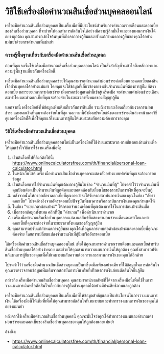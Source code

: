 วิธีใช้เครื่องมือคำนวณสินเชื่อส่วนบุคคลออนไลน์
==============================================

เครื่องมือคำนวณสินเชื่อส่วนบุคคลเป็นเครื่องมือที่มีประโยชน์สำหรับการคำนวณรายเดือนและดอกเบี้ยของสินเชื่อส่วนบุคคล ที่จะช่วยให้คุณทำการตัดสินใจได้อย่างมีความรู้สึกมั่นใจและวางแผนการเงินได้อย่างถูกต้อง คุณสามารถเข้าใจต้นทุนที่เกิดจากการกู้ยืมและปรับแก้กำหนดการกู้ยืมของคุณได้อย่างแม่นยำด้วยการคำนวณที่แม่นยำ

### ความรู้พื้นฐานเกี่ยวกับเครื่องมือคำนวณสินเชื่อส่วนบุคคล

ก่อนที่คุณจะเริ่มใช้เครื่องมือคำนวณสินเชื่อส่วนบุคคลออนไลน์ เป็นสิ่งสำคัญที่จะเข้าใจถึงหลักการและความรู้พื้นฐานเกี่ยวกับเครื่องมือนี้

เครื่องมือคำนวณสินเชื่อส่วนบุคคลช่วยให้คุณสามารถคำนวณค่าผ่อนชำระต่อเดือนและดอกเบี้ยของสินเชื่อส่วนบุคคลได้อย่างแม่นยำ โดยคุณจะใส่ข้อมูลที่เกี่ยวข้องอย่างเช่นจำนวนเงินที่ต้องการกู้ยืม อัตราดอกเบี้ย และระยะเวลาการผ่อนชำระ เมื่อกรอกข้อมูลเหล่านี้เข้าสู่เครื่องมือ จะคำนวณค่าผ่อนชำระเดือนละเท่าใด และค่าดอกเบี้ยที่คุณจะต้องจ่ายในระยะเวลาทั้งหมดของสัญญากู้ยืม

นอกจากนี้ เครื่องมือยังให้ข้อมูลเพิ่มเติมเกี่ยวกับการสินเชื่อ รวมถึงรายละเอียดเกี่ยวกับงวดการผ่อนชำระ และยอดเงินที่คุณจะต้องจ่ายในที่สุด นอกจากนี้ยังมีผลประโยชน์ของการชำระเงินล่วงหน้าและวิธีดูแลเครื่องมือที่ดีเพื่อให้คุณแก้ไขแผนการกู้ยืมให้เหมาะสมกับความต้องการของคุณ

### วิธีใช้เครื่องมือคำนวณสินเชื่อส่วนบุคคล

เครื่องมือคำนวณสินเชื่อส่วนบุคคลออนไลน์เป็นเครื่องมือที่ใช้ง่ายและสะดวก ตามขั้นตอนด้านล่างเพื่อให้คุณเข้าใจวิธีการใช้งานเครื่องมือนี้:

1. เริ่มต้นโดยไปที่ลิงก์ต่อไปนี้: <https://www.onlinecalculatorsfree.com/th/financial/personal-loan-calculator.html>
2. ในหน้าเว็บไซต์ เครื่องมือคำนวณสินเชื่อส่วนบุคคลจะแสดงตัวอย่างแบบฟอร์มที่คุณจะต้องกรอกข้อมูล
3. เริ่มต้นโดยการใส่จำนวนเงินที่คุณต้องการกู้ยืมในช่อง "จำนวนเงินที่กู้" โปรดจำไว้ว่าจำนวนเงินที่คุณป้อนต้องเป็นจำนวนเงินที่ถูกต้องและสอดคล้องกับเงื่อนไขของสถาบันการเงินที่คุณจะยื่นกู้
4. หลังจากนั้นให้กรอกอัตราดอกเบี้ยที่คุณคาดว่าจะได้รับจากสถาบันการเงินของคุณในช่อง "อัตราดอกเบี้ย" โปรดอ้างอิงจากอัตราดอกเบี้ยปัจจุบันที่ธนาคารหรือสถาบันการเงินของคุณกำหนดให้
5. ในช่อง "ระยะเวลาผ่อนชำระ" ให้กรอกจำนวนเดือนที่คุณต้องการใช้ในการผ่อนชำระสินเชื่อ
6. เมื่อกรอกข้อมูลทั้งหมด คลิกที่ปุ่ม "คำนวณ" เพื่อดำเนินการคำนวณ
7. เครื่องมือคำนวณสินเชื่อส่วนบุคคลจะแสดงผลลัพธ์ที่แสดงค่าผ่อนชำระเดือนละเท่าใดและค่าดอกเบี้ยที่คุณจะต้องจ่ายในระยะเวลาทั้งหมดของสัญญากู้ยืม
8. คุณสามารถปรับแก้กำหนดการกู้ยืมของคุณได้เพื่อดูผลกระทบต่อค่าผ่อนชำระและดอกเบี้ยที่คุณจะต้องจ่าย โดยการเปลี่ยนแปลงจำนวนเงินที่กู้ยืมหรืออัตราดอกเบี้ย

ใช้เครื่องมือคำนวณสินเชื่อส่วนบุคคลออนไลน์ เพื่อให้คุณสามารถคำนวณรายเดือนและดอกเบี้ยสำหรับสินเชื่อส่วนบุคคลได้อย่างง่ายดาย และช่วยให้คุณสามารถวางแผนการเงินให้ถูกต้อง คุณยังสามารถปรับแก้แผนการกู้ยืมของคุณเพื่อให้เหมาะสมกับความต้องการและสภาพการเงินของคุณได้อีกด้วย

โปรดจำไว้ว่าเครื่องมือคำนวณสินเชื่อส่วนบุคคลเป็นเครื่องมือเพียงอย่างเดียวที่ให้ข้อมูลในการตัดสินใจ คุณควรตรวจสอบข้อมูลเพิ่มเติมจากสถาบันการเงินหรือที่ปรึกษาการเงินก่อนตัดสินใจยื่นกู้ยืม

กล่าวถึงเครื่องมือคำนวณสินเชื่อส่วนบุคคล คุณสามารถนำผลลัพธ์ที่ได้จากเครื่องมือนี้เพื่อใช้ในการวางแผนการเงินหรือตัดสินใจเกี่ยวกับการกู้ยืมส่วนบุคคลได้อย่างมีประสิทธิภาพและถูกต้อง

เครื่องมือคำนวณสินเชื่อส่วนบุคคลเป็นเครื่องมือที่ให้ข้อมูลสำคัญและเป็นประโยชน์ในการวางแผนการเงิน ใช้เครื่องมือนี้ให้เต็มที่เพื่อให้คุณสามารถตัดสินใจที่เหมาะสมและทำการวางแผนการเงินของคุณได้อย่างแม่นยำ

หลังจากใช้เครื่องมือคำนวณสินเชื่อส่วนบุคคลนี้ คุณจะมั่นใจว่าคุณได้ทำการวางแผนและคำนวณค่าผ่อนชำระและดอกเบี้ยของสินเชื่อส่วนบุคคลของคุณให้ถูกต้องและแม่นยำ

อ้างอิง:

- <https://www.onlinecalculatorsfree.com/th/financial/personal-loan-calculator.html>